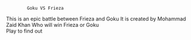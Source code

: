             Goku VS Frieza
This is an epic battle between Frieza and Goku
    It is created by Mohammad Zaid Khan 
      Who will win Frieza or Goku   
          Play to find out
